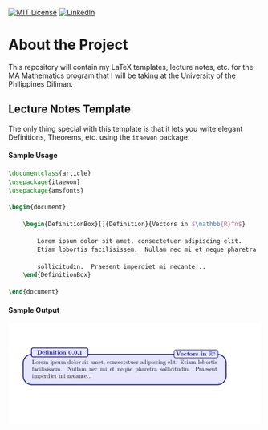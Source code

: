 [![MIT License][license-shield]][license-url]
[![LinkedIn][linkedin-shield]][linkedin-url]



# About the Project
This repository will contain my LaTeX templates, lecture notes, etc. for the MA Mathematics program 
that I will be taking at the University of the Philippines Diliman.


## Lecture Notes Template

The only thing special with this template is that it lets you write elegant Definitions, Theorems, etc. using the `itaewon` package.

#### Sample Usage

```tex
\documentclass{article}
\usepackage{itaewon}
\usepackage{amsfonts}

\begin{document}

    \begin{DefinitionBox}[]{Definition}{Vectors in $\mathbb{R}^n$}
        
        Lorem ipsum dolor sit amet, consectetuer adipiscing elit.  
        Etiam lobortis facilisissem.  Nullam nec mi et neque pharetra 
        
        sollicitudin.  Praesent imperdiet mi necante...
    \end{DefinitionBox}

\end{document}


```

#### Sample Output

![alt text](screenshot.png "Title")

[license-shield]: https://img.shields.io/github/license/othneildrew/Best-README-Template.svg?style=for-the-badge
[license-url]: https://github.com/benjcabalona1029/MAMathematics2021/blob/main/LICENSE
[linkedin-shield]: https://img.shields.io/badge/-LinkedIn-black.svg?style=for-the-badge&logo=linkedin&colorB=555
[linkedin-url]: https://www.linkedin.com/in/benjcabalonajr
